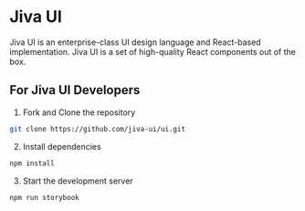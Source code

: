 # Jiva UI

Jiva UI is an enterprise-class UI design language and React-based implementation. Jiva UI is a set of high-quality React components out of the box.

## For Jiva UI Developers

1. Fork and Clone the repository

```bash
git clone https://github.com/jiva-ui/ui.git
```

2. Install dependencies

```bash
npm install
```

3. Start the development server

```bash
npm run storybook
```
